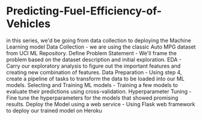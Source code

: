 # Predicting-Fuel-Efficiency-of-Vehicles
in this series, we'd be going from data collection to deploying the Machine Learning model
Data Collection - we are using the classic Auto MPG dataset from UCI ML Repository. Define Problem Statement - We'll frame the problem based on the dataset description and initial exploration. EDA - Carry our exploratory analysis to figure out the important features and creating new combination of features. Data Preparation - Using step 4, create a pipeline of tasks to transform the data to be loaded into our ML models. Selecting and Training ML models - Training a few models to evaluate their predictions using cross-validation. Hyperparameter Tuning - Fine tune the hyperparameters for the models that showed promising results. Deploy the Model using a web service - Using Flask web framework to deploy our trained model on Heroku
